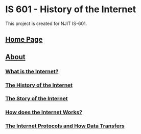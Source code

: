 # IS 601 - History of the Internet

This project is created for NJIT IS-601.
 
 ## [Home Page](index.md)
 ## [About](/sections/about.md)
 
 
 ### [What is the Internet?](/contents/internet.md)
 
 ### [The History of the Internet](/contents/history.md)
 
 ### [The Story of the Internet](/contents/story.md)
 
 ### [How does the Internet Works?](/contents/works.md)
 
 ### [The Internet Protocols and How Data Transfers](/contents/protocol.md)
